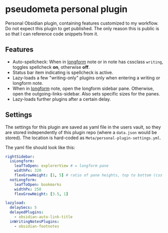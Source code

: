 <!-- vale Google.FirstPerson = NO -->
<!-- LTeX: enabled=false -->
# pseudometa personal plugin
<!-- LTeX: enabled=true -->

Personal Obsidian plugin, containing features customized to my workflow. Do not
expect this plugin to get published. The only reason this is public is so that I
can reference code snippets from it.

## Features
- Auto-spellcheck: When in [longform](https://obsidian.md/plugins?id=longform)
  note or in note has cssclass `writing`, toggles spellcheck **on**, otherwise **off**.
- Status bar item indicating is spellcheck is active.
- Lazy-loads a few "writing-only" plugins only when entering a writing or
  longform note.
- When in [longform](https://obsidian.md/plugins?id=longform)
  note, open the longform sidebar pane. Otherwise, open the
  outgoing-links-sidebar. Also sets specific sizes for the panes.
- Lazy-loads further plugins after a certain delay.

## Settings
The settings for this plugin are saved as yaml file in the users vault, so they
are stored independently of this plugin repo (where a `data.json` would be
stored). The location is hard-coded as `Meta/personal-plugin-settings.yml`.

The yaml file should look like this:

```yml
rightSidebar:
  isLongform:
    leafToOpen: explorerView # = longform pane
    widthPx: 320
    flexGrowHeight: [1, 5] # ratio of pane heights, top to bottom (css flex-grow)
  notLongform:
    leafToOpen: bookmarks
    widthPx: 250
    flexGrowHeight: [3.5, 1]

lazyload:
  delaySecs: 5
  delayedPlugins:
    - obsidian-auto-link-title
  inWritingNotesPlugins:
    - obsidian-footnotes
```

